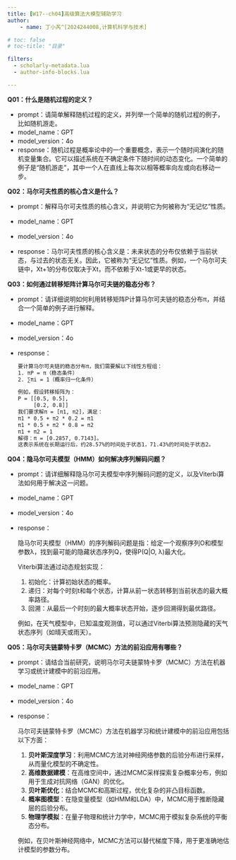 ```yaml
---
title: [W17--ch04]高级算法大模型辅助学习
author:
    - name: 丁小芮^[2024244008,计算机科学与技术]

# toc: false
# toc-title: "目录"

filters:
  - scholarly-metadata.lua
  - author-info-blocks.lua

---
```




**Q01：什么是随机过程的定义？**

* prompt：请简单解释随机过程的定义，并列举一个简单的随机过程的例子，比如随机游走。
* model_name：GPT
* model_version：4o
* response：随机过程是概率论中的一个重要概念，表示一个随时间演化的随机变量集合。它可以描述系统在不确定条件下随时间的动态变化。一个简单的例子是“随机游走”，其中一个人在直线上每次以相等概率向左或向右移动一步。

  

**Q02：马尔可夫性质的核心含义是什么？**

* prompt：解释马尔可夫性质的核心含义，并说明它为何被称为“无记忆”性质。

* model_name：GPT
* model_version：4o

* response：马尔可夫性质的核心含义是：未来状态的分布仅依赖于当前状态，与过去的状态无关。因此，它被称为“无记忆”性质。例如，一个马尔可夫链中，Xt+1的分布仅取决于Xt，而不依赖于Xt-1或更早的状态。



**Q03：如何通过转移矩阵计算马尔可夫链的稳态分布？**

* prompt：请详细说明如何利用转移矩阵P计算马尔可夫链的稳态分布π，并结合一个简单的例子进行解释。

* model_name：GPT

* model_version：4o

* response：

  ```html
  要计算马尔可夫链的稳态分布π，我们需要解以下线性方程组：
  1. πP = π（稳态条件）
  2. ∑πi = 1（概率归一化条件）
  
  例如，假设转移矩阵为：
  P = [[0.5, 0.5],
       [0.2, 0.8]]
  我们要求解π = [π1, π2]，满足：
  π1 * 0.5 + π2 * 0.2 = π1
  π1 * 0.5 + π2 * 0.8 = π2
  π1 + π2 = 1
  解得：π = [0.2857, 0.7143]。
  这表示系统在长期运行后，约28.57%的时间处于状态1，71.43%的时间处于状态2。
  ```

  

**Q04：隐马尔可夫模型（HMM）如何解决序列解码问题？**

- prompt：请详细解释隐马尔可夫模型中序列解码问题的定义，以及Viterbi算法如何用于解决这一问题。

- model_name：GPT

- model_version：4o

- response：

  隐马尔可夫模型（HMM）的序列解码问题是指：给定一个观察序列O和模型参数λ，找到最可能的隐藏状态序列Q，使得P(Q|O, λ)最大化。

  Viterbi算法通过动态规划实现：
  1. 初始化：计算初始状态的概率。
  2. 递归：对每个时刻t和每个状态，计算从前一状态转移到当前状态的最大概率路径。
  3. 回溯：从最后一个时刻的最大概率状态开始，逐步回溯得到最优路径。

  例如，在天气模型中，已知温度观测值，可以通过Viterbi算法预测隐藏的天气状态序列（如晴天或雨天）。

  

**Q05：马尔可夫链蒙特卡罗（MCMC）方法的前沿应用有哪些？**

- prompt：请结合当前研究，说明马尔可夫链蒙特卡罗（MCMC）方法在机器学习或统计建模中的前沿应用。

- model_name：GPT

- model_version：4o

- response：

  马尔可夫链蒙特卡罗（MCMC）方法在机器学习和统计建模中的前沿应用包括以下方面：
  1. **贝叶斯深度学习**：利用MCMC方法对神经网络参数的后验分布进行采样，从而量化模型的不确定性。
  2. **高维数据建模**：在高维空间中，通过MCMC采样探索复杂概率分布，例如用于生成对抗网络（GAN）的优化。
  3. **贝叶斯优化**：结合MCMC和高斯过程，优化复杂的非凸目标函数。
  4. **概率图模型**：在隐变量模型（如HMM和LDA）中，MCMC用于推断隐藏层的后验分布。
  5. **物理学模拟**：在量子物理和统计力学中，MCMC用于模拟复杂系统的平衡态分布。

  例如，在贝叶斯神经网络中，MCMC方法可以替代梯度下降，用于更准确地估计模型的参数分布。
